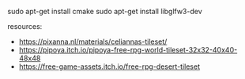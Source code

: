 
sudo apt-get install cmake
sudo apt-get install libglfw3-dev

resources:
- https://pixanna.nl/materials/celiannas-tileset/
- https://pipoya.itch.io/pipoya-free-rpg-world-tileset-32x32-40x40-48x48
- https://free-game-assets.itch.io/free-rpg-desert-tileset
